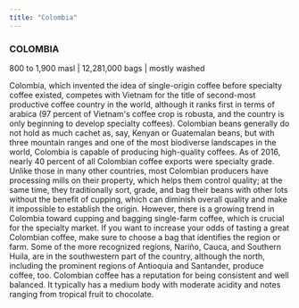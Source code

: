 ```yaml
---
title: "Colombia"
---
```

### COLOMBIA

800 to 1,900 masl | 12,281,000 bags | mostly washed

Colombia, which invented the idea of single-origin coffee before specialty coffee existed, competes with Vietnam for the title of second-most productive coffee country in the world, although it ranks first in terms of arabica (97 percent of Vietnam's coffee crop is robusta, and the country is only beginning to develop specialty coffees). Colombian beans generally do not hold as much cachet as, say, Kenyan or Guatemalan beans, but with three mountain ranges and one of the most biodiverse landscapes in the world, Colombia is capable of producing high-quality coffees. As of 2016, nearly 40 percent of all Colombian coffee exports were specialty grade. Unlike those in many other countries, most Colombian producers have processing mills on their property, which helps them control quality; at the same time, they traditionally sort, grade, and bag their beans with other lots without the benefit of cupping, which can diminish overall quality and make it impossible to establish the origin. However, there is a growing trend in Colombia toward cupping and bagging single-farm coffee, which is crucial for the specialty market. If you want to increase your odds of tasting a great Colombian coffee, make sure to choose a bag that identifies the region or farm. Some of the more recognized regions, Nariño, Cauca, and Southern Huila, are in the southwestern part of the country, although the north, including the prominent regions of Antioquia and Santander, produce coffee, too. Colombian coffee has a reputation for being consistent and well balanced. It typically has a medium body with moderate acidity and notes ranging from tropical fruit to chocolate.
